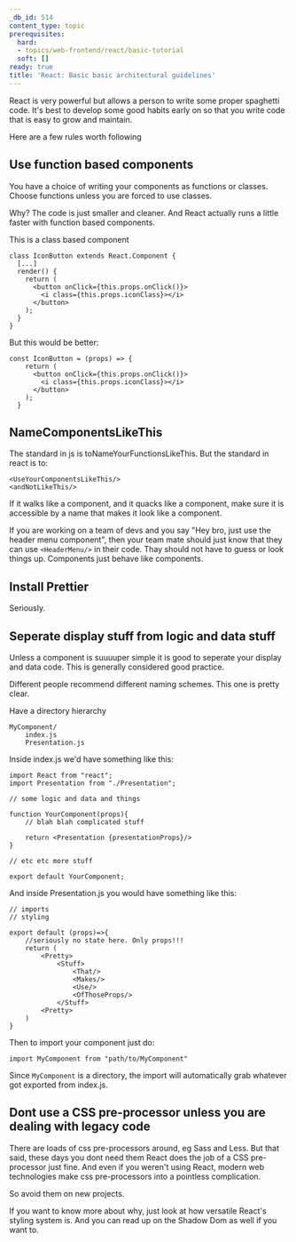 ```yaml
---
_db_id: 514
content_type: topic
prerequisites:
  hard:
  - topics/web-frontend/react/basic-tutorial
  soft: []
ready: true
title: 'React: Basic basic architectural guidelines'
---
```


React is very powerful but allows a person to write some proper spaghetti code. It's best to develop some good habits early on so that you write code that is easy to grow and maintain.

Here are a few rules worth following

## Use function based components

You have a choice of writing your components as functions or classes. Choose functions unless you are forced to use classes.

Why? The code is just smaller and cleaner. And React actually runs a little faster with function based components.

This is a class based component

```
class IconButton extends React.Component {
  [...]
  render() {
    return (
      <button onClick={this.props.onClick()}>
        <i class={this.props.iconClass}></i>
      </button>
    );
  }
}
```

But this would be better:

```
const IconButton = (props) => {
    return (
      <button onClick={this.props.onClick()}>
        <i class={this.props.iconClass}></i>
      </button>
    );
  }
```

## NameComponentsLikeThis

The standard in js is toNameYourFunctionsLikeThis. But the standard in react is to:

```
<UseYourComponentsLikeThis/>
<andNotLikeThis/>
```

If it walks like a component, and it quacks like a component, make sure it is accessible by a name that makes it look like a component.

If you are working on a team of devs and you say "Hey bro, just use the header menu component", then your team mate should just know that they can use `<HeaderMenu/>` in their code. Thay should not have to guess or look things up. Components just behave like components.

## Install Prettier

Seriously.

## Seperate display stuff from logic and data stuff

Unless a component is suuuuper simple it is good to seperate your display and data code. This is generally considered good practice.

Different people recommend different naming schemes. This one is pretty clear.

Have a directory hierarchy

```
MyComponent/
    index.js
    Presentation.js
```

Inside index.js we'd have something like this:

```
import React from "react";
import Presentation from "./Presentation";

// some logic and data and things

function YourComponent(props){
    // blah blah complicated stuff

    return <Presentation {presentationProps}/>
}

// etc etc more stuff

export default YourComponent;

```

And inside Presentation.js you would have something like this:

```
// imports
// styling

export default (props)=>{
    //seriously no state here. Only props!!!
    return (
        <Pretty>
            <Stuff>
                <That/>
                <Makes/>
                <Use/>
                <OfThoseProps/>
            </Stuff>
        <Pretty>
    )
}
```

Then to import your component just do:

```
import MyComponent from "path/to/MyComponent"
```

Since `MyComponent` is a directory, the import will automatically grab whatever got exported from index.js.

## Dont use a CSS pre-processor unless you are dealing with legacy code

There are loads of css pre-processors around, eg Sass and Less. But that said, these days you dont need them React does the job of a CSS pre-processor just fine. And even if you weren't using React, modern web technologies make css pre-processors into a pointless complication.

So avoid them on new projects.

If you want to know more about why, just look at how versatile React's styling system is. And you can read up on the Shadow Dom as well if you want to.
